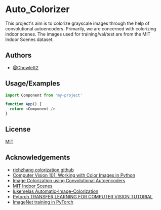 
# Auto_Colorizer

This project's aim is to colorize grayscale images through the help of convolutional autoencoders.
Primarily, we are concerned with colorizing indoor scenes.
The images used for training/val/test are from the MIT Indoor Scenes dataset.



## Authors

- [@Chowlett2](https://github.com/Chowlett2)


## Usage/Examples

```javascript
import Component from 'my-project'

function App() {
  return <Component />
}
```


## License

[MIT](https://choosealicense.com/licenses/mit/)


## Acknowledgements

 - [richzhang colorization github](https://github.com/richzhang/colorization)
 - [Computer Vision 101: Working with Color Images in Python](https://towardsdatascience.com/computer-vision-101-working-with-color-images-in-python-7b57381a8a54)
 - [Image Colorization using Convolutional Autoencoders](https://towardsdatascience.com/image-colorization-using-convolutional-autoencoders-fdabc1cb1dbe)
 - [MIT Indoor Scenes](https://www.kaggle.com/itsahmad/indoor-scenes-cvpr-2019)
 - [lukemelas Automatic-Image-Colorization](https://github.com/lukemelas/Automatic-Image-Colorization)
 - [Pytorch TRANSFER LEARNING FOR COMPUTER VISION TUTORIAL](https://pytorch.org/tutorials/beginner/transfer_learning_tutorial.html)
 - [ImageNet training in PyTorch](https://github.com/pytorch/examples/blob/1de2ff9338bacaaffa123d03ce53d7522d5dcc2e/imagenet/main.py#L287)
